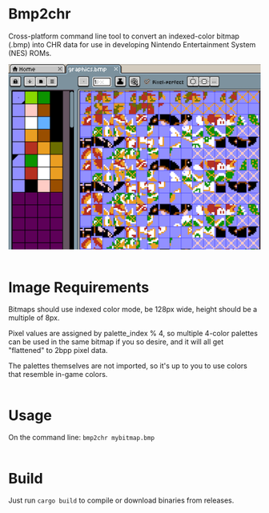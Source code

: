 # Bmp2chr

Cross-platform command line tool to convert an indexed-color bitmap (.bmp) into CHR data for use in developing Nintendo Entertainment System (NES) ROMs.


![](screenshot.png)
<br><br>

# Image Requirements

Bitmaps should use indexed color mode, be 128px wide, height should be a multiple of 8px.

Pixel values are assigned by palette_index % 4, so multiple 4-color palettes can be used in the same bitmap if you so desire, and it will all get "flattened" to 2bpp pixel data.

The palettes themselves are not imported, so it's up to you to use colors that resemble in-game colors.
<br><br>

# Usage

On the command line:
```bmp2chr mybitmap.bmp```
<br><br>

# Build

Just run ```cargo build``` to compile or download binaries from releases.
